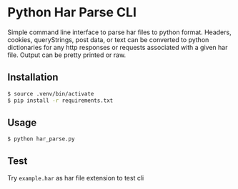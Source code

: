 # Python Har Parse CLI

Simple command line interface to parse har files to python format. Headers, cookies, queryStrings, post data, or text can be 
converted to python dictionaries for any http responses or requests associated with a given har file. Output can be 
pretty printed or raw.

## Installation

```bash
$ source .venv/bin/activate
$ pip install -r requirements.txt
```

## Usage

`$ python har_parse.py`

## Test 

Try `example.har` as har file extension to test cli